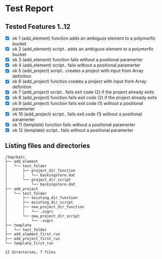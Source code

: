 # Test Report
## Tested Features 1..12
- [x] ok 1 (add_element) function adds an ambiguos element to a polymorfic bucket
- [x] ok 2 (add_element) script.. adds an ambiguos element to a polymorfic bucket
- [x] ok 3 (add_element) function fails without a positional paramerter
- [x] ok 4 (add_element) script.. fails without a positional paramerter
- [x] ok 5 (add_project) script.. creates a project with input from Array definition
- [x] ok 6 (add_project) function creates a project with input from Array definition
- [x] ok 7 (add_project) script.. fails exit code (2) if the project already exits
- [x] ok 8 (add_project) function fails exit code (2) if the project already exits
- [x] ok 9 (add_project) function fails exit code (1) without a positional paramerter
- [x] ok 10 (add_project) script.. fails exit code (1) without a positional paramerter
- [x] ok 11 (template) function fails without a positional paramerter
- [x] ok 12 (template) script.. fails without a positional paramerter

## Listing files and directories
``` bash
/tmp/bats
├── add_element
│   └── test_folder
│       ├── project_dir_function
│       │   └── backingstore.dat
│       └── project_dir_script
│           └── backingstore.dat
├── add_project
│   └── test_folder
│       ├── existing_dir_function
│       ├── existing_dir_script
│       ├── new_project_dir_function
│       │   └── .ssgrc
│       └── new_project_dir_script
│           └── .ssgrc
├── template
│   └── test_folder
├── add_element_first_run
├── add_project_first_run
└── template_first_run

12 directories, 7 files
```
